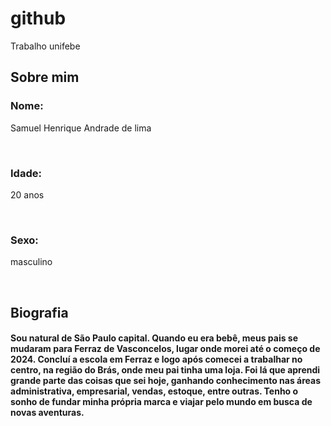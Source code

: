 # github
Trabalho unifebe

<h2>Sobre mim</h2>

<h3>Nome:</h3> <p>Samuel Henrique Andrade de lima</p>
  <br>
<h3>Idade:</h3><p>20 anos</p>
  <br>
<h3>Sexo:</h3><p>masculino</p>
  <br>


<h2>Biografia</h2>

<h4>Sou natural de São Paulo capital. Quando eu era bebê, meus pais se mudaram para Ferraz de Vasconcelos, lugar onde morei até o começo de 2024. Concluí a escola em Ferraz e logo após comecei a trabalhar no centro, na região do Brás, onde meu pai tinha uma loja. Foi lá que aprendi grande parte das coisas que sei hoje, ganhando conhecimento nas áreas administrativa, empresarial, vendas, estoque, entre outras. Tenho o sonho de fundar minha própria marca e viajar pelo mundo em busca de novas aventuras.</h4>
